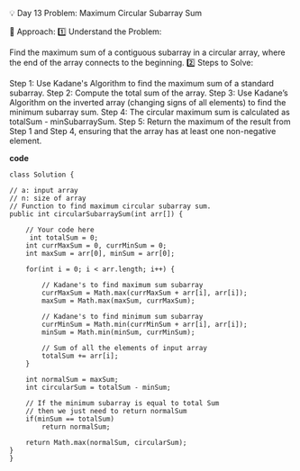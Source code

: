 💡 Day 13 Problem: Maximum Circular Subarray Sum

🧠 Approach:
1️⃣ Understand the Problem:

Find the maximum sum of a contiguous subarray in a circular array, where the end of the array connects to the beginning.
2️⃣ Steps to Solve:

Step 1: Use Kadane's Algorithm to find the maximum sum of a standard subarray.
Step 2: Compute the total sum of the array.
Step 3: Use Kadane’s Algorithm on the inverted array (changing signs of all elements) to find the minimum subarray sum.
Step 4: The circular maximum sum is calculated as totalSum - minSubarraySum.
Step 5: Return the maximum of the result from Step 1 and Step 4, ensuring that the array has at least one non-negative element.


**code**
  
    class Solution {

    // a: input array
    // n: size of array
    // Function to find maximum circular subarray sum.
    public int circularSubarraySum(int arr[]) {

        // Your code here
         int totalSum = 0;    
        int currMaxSum = 0, currMinSum = 0;
        int maxSum = arr[0], minSum = arr[0];
        
        for(int i = 0; i < arr.length; i++) {
          
            // Kadane's to find maximum sum subarray
            currMaxSum = Math.max(currMaxSum + arr[i], arr[i]);
            maxSum = Math.max(maxSum, currMaxSum); 
          
            // Kadane's to find minimum sum subarray
            currMinSum = Math.min(currMinSum + arr[i], arr[i]);
            minSum = Math.min(minSum, currMinSum);
            
            // Sum of all the elements of input array
            totalSum += arr[i];
        }
        
        int normalSum = maxSum;
        int circularSum = totalSum - minSum;
        
        // If the minimum subarray is equal to total Sum
        // then we just need to return normalSum
        if(minSum == totalSum)
            return normalSum;
        
        return Math.max(normalSum, circularSum);
    }
    }
